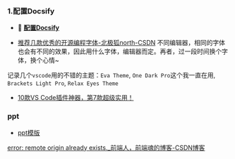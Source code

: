 ### 1.配置Docsify
- 🔗 **[配置Docsify](其他/配置docsify.md)**

- [推荐几款优秀的开源编程字体-北极狐north-CSDN](https://blog.csdn.net/gaowencheng01/article/details/110295853)
不同编辑器，相同的字体也会有不同的效果，因此用什么字体，编辑器而定。再者，过一段时间换个字体，换个心情~

记录几个`vscode`用的不错的主题：`Eva Theme`, `One Dark Pro`这个我一直在用, `Brackets Light Pro`, `Relax Eyes Theme`
- [10款VS Code插件神器，第7款超级实用！](https://zhuanlan.zhihu.com/p/111004160)

### ppt

- [ppt模版](https://www.ypppt.com/moban/lunwen/)






[error: remote origin already exists._前端人，前端魂的博客-CSDN博客](https://blog.csdn.net/weixin_46468143/article/details/115246908)


